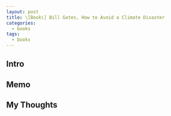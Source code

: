 ```yaml
---
layout: post
title: \[Book\] Bill Gates, How to Avoid a Climate Disaster
categories:  
  - books
tags:
  - books  
---
```


## Intro


## Memo


## My Thoughts
